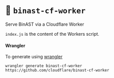 # 👷 `binast-cf-worker`

Serve BinAST via a Cloudflare Worker

`index.js` is the content of the Workers script.

#### Wrangler

To generate using [wrangler](https://github.com/cloudflare/wrangler)

```
wrangler generate binast-cf-worker https://github.com/cloudflare/binast-cf-worker
```
